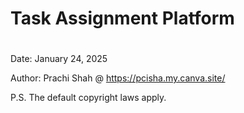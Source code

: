 # Task Assignment Platform


#
Date: January 24, 2025

Author: Prachi Shah @ https://pcisha.my.canva.site/

P.S. The default copyright laws apply.

